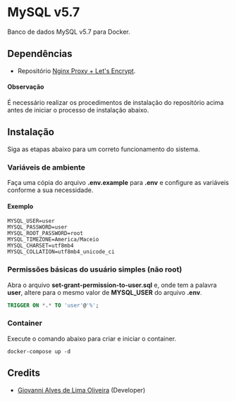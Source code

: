 # MySQL v5.7

Banco de dados MySQL v5.7 para Docker.

## Dependências

* Repositório [Nginx Proxy + Let's Encrypt](https://github.com/giovannialo/nginx-proxy-letsencrypt).

#### Observação

É necessário realizar os procedimentos de instalação do repositório acima antes de iniciar o processo de instalação abaixo.

## Instalação

Siga as etapas abaixo para um correto funcionamento do sistema.

### Variáveis de ambiente

Faça uma cópia do arquivo **.env.example** para **.env** e configure as variáveis conforme a sua necessidade.

#### Exemplo

```dotenv
MYSQL_USER=user
MYSQL_PASSWORD=user
MYSQL_ROOT_PASSWORD=root
MYSQL_TIMEZONE=America/Maceio
MYSQL_CHARSET=utf8mb4
MYSQL_COLLATION=utf8mb4_unicode_ci
```

### Permissões básicas do usuário simples (não root)

Abra o arquivo **set-grant-permission-to-user.sql** e, onde tem a palavra **user**, altere para o mesmo valor de **MYSQL_USER** do arquivo **.env**.

```sql
TRIGGER ON *.* TO 'user'@'%';
```

### Container

Execute o comando abaixo para criar e iniciar o container.

```docker
docker-compose up -d
```

## Credits

* [Giovanni Alves de Lima Oliveira](https://github.com/giovannialo) (Developer)
